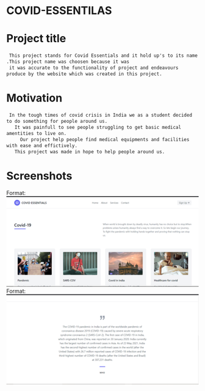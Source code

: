 # COVID-ESSENTILAS


# Project title
     
     This project stands for Covid Essentials and it hold up's to its name .This project name was choosen because it was 
     it was accurate to the functionality of project and endeavours produce by the website which was created in this project.


# Motivation  

     In the tough times of covid crisis in India we as a student decided to do something for people around us.
       It was painfull to see people struggling to get basic medical amentities to live on.
         Our project help people find medical equipments and facilities with ease and effictively.
       This project was made in hope to help people around us.
       
       
# Screenshots
  
  
  Format: ![Alt Text](https://github.com/Gitesh445/COVID-ESSENTILAS/blob/gh-page/Screenshot%20(37).png)
  Format: ![Alt Text](https://github.com/Gitesh445/COVID-ESSENTILAS/blob/gh-page/Screenshot%20(39).png)
  
    
    
